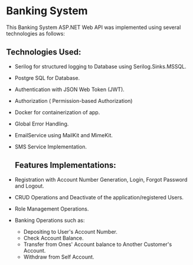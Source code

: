 # Banking System

This Banking System ASP.NET Web API was implemented using several technologies as follows:

## Technologies Used:
- Serilog for structured logging to Database using Serilog.Sinks.MSSQL.
- Postgre SQL for Database.
- Authentication with JSON Web Token (JWT).
- Authorization ( Permission-based Authorization)
- Docker for containerization of app.
- Global Error Handling.
- EmailService using MailKit and MimeKit.
- SMS Service Implementation.

  ## Features Implementations: 
- Registration with Account Number Generation, Login, Forgot Password and Logout.
- CRUD Operations and Deactivate of the application/registered Users.
- Role Management Operations.
- Banking Operations such as:
  - Depositing to User's Account Number.
  - Check Account Balance.
  - Transfer from Ones' Account balance  to Another Customer's Account.
  - Withdraw from Self Account.
